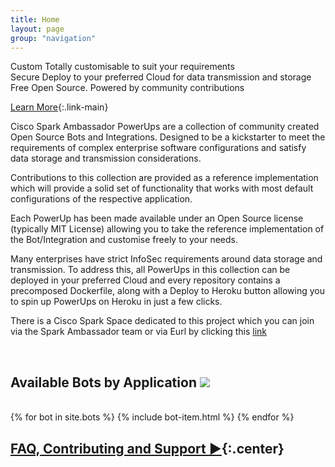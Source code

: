 ```yaml
---
title: Home
layout: page
group: "navigation"
---
```



<!-- Features -->

<div class="feature-items">

  <div class="feature-item">
    <span class="feature-item__icon fa fa-gears"></span>
    <div class="feature-item__body">
      <span class="feature-item__title">Custom</span>
      <span class="feature-item__description">
        Totally customisable to suit your requirements
      </span>
    </div>
  </div>

  <div class="feature-item">
    <span class="feature-item__icon fa fa-lock"></span>
    <div class="feature-item__body">
      <span class="feature-item__title">Secure</span>
      <span class="feature-item__description">
        Deploy to your preferred Cloud for data transmission and storage
      </span>
    </div>
  </div>

  <div class="feature-item">
    <span class="feature-item__icon fa fa-heart"></span>
    <div class="feature-item__body">
      <span class="feature-item__title">Free</span>
      <span class="feature-item__description">
        Open Source. Powered by community contributions
      </span>
    </div>
  </div>

</div>


[Learn More](#learn-more){:.link-main}

<span id="learn-more"></span>

Cisco Spark Ambassador PowerUps are a collection of community created Open Source Bots and Integrations. Designed to be a kickstarter to meet the requirements of complex enterprise software configurations and satisfy data storage and transmission considerations.

Contributions to this collection are provided as a reference implementation which will provide a solid set of functionality that works with most  default configurations of the respective application.

Each PowerUp has been made available under an Open Source license (typically MIT License) allowing you to take the reference implementation of the Bot/Integration and customise freely to your needs.

Many enterprises have strict InfoSec requirements around data storage and transmission. To address this, all PowerUps in this collection can be deployed in your preferred Cloud and every repository contains a precomposed Dockerfile, along with a Deploy to Heroku button allowing you to spin up PowerUps on Heroku in just a few clicks.

There is a Cisco Spark Space dedicated to this project which you can join via the Spark Ambassador team or via Eurl by clicking this [link](https://eurl.io/#S1C_161YW)

<br>

## Available Bots by Application <a class="btn-github" href="https://github.com/promptworks/ciscospark-theme" target="_blank" alt="view on github"><img class="btn-github" src="{{ site.url }}/assets/img/btn-github.png" /></a>

<br>
<div class="card-items">
  {% for bot in site.bots %}
  {% include bot-item.html %}
  {% endfor %}
</div>


## [FAQ, Contributing and Support ►]({{site.url}}/info){:.center}

